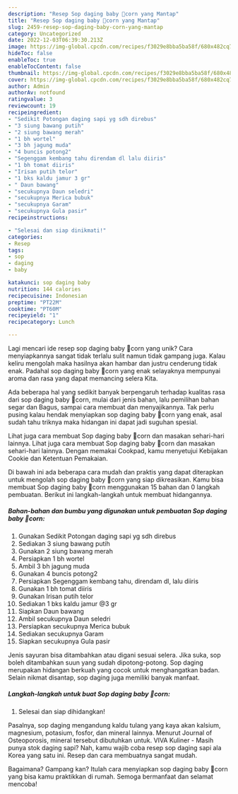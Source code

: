 ```yaml
---
description: "Resep Sop daging baby 🌽corn yang Mantap"
title: "Resep Sop daging baby 🌽corn yang Mantap"
slug: 2459-resep-sop-daging-baby-corn-yang-mantap
category: Uncategorized
date: 2022-12-03T06:39:30.213Z
image: https://img-global.cpcdn.com/recipes/f3029e8bba5ba58f/680x482cq70/sop-daging-baby-corn-foto-resep-utama.jpg
hideToc: false
enableToc: true
enableTocContent: false
thumbnail: https://img-global.cpcdn.com/recipes/f3029e8bba5ba58f/680x482cq70/sop-daging-baby-corn-foto-resep-utama.jpg
cover: https://img-global.cpcdn.com/recipes/f3029e8bba5ba58f/680x482cq70/sop-daging-baby-corn-foto-resep-utama.jpg
author: Admin
authorAv: notfound
ratingvalue: 3
reviewcount: 19
recipeingredient:
- "Sedikit Potongan daging sapi yg sdh direbus"
- "3 siung bawang putih"
- "2 siung bawang merah"
- "1 bh wortel"
- "3 bh jagung muda"
- "4 buncis potong2"
- "Segenggam kembang tahu direndam dl lalu diiris"
- "1 bh tomat diiris"
- "Irisan putih telor"
- "1 bks kaldu jamur 3 gr"
- " Daun bawang"
- "secukupnya Daun seledri"
- "secukupnya Merica bubuk"
- "secukupnya Garam"
- "secukupnya Gula pasir"
recipeinstructions:

- "Selesai dan siap dinikmati!"
categories:
- Resep
tags:
- sop
- daging
- baby

katakunci: sop daging baby 
nutrition: 144 calories
recipecuisine: Indonesian
preptime: "PT22M"
cooktime: "PT60M"
recipeyield: "1"
recipecategory: Lunch

---
```





Lagi mencari ide resep sop daging baby 🌽corn yang unik? Cara menyiapkannya sangat tidak terlalu sulit namun tidak gampang juga. Kalau keliru mengolah maka hasilnya akan hambar dan justru cenderung tidak enak. Padahal sop daging baby 🌽corn yang enak selayaknya mempunyai aroma dan rasa yang dapat memancing selera Kita.





Ada beberapa hal yang sedikit banyak berpengaruh terhadap kualitas rasa dari sop daging baby 🌽corn, mulai dari jenis bahan, lalu pemilihan bahan segar dan Bagus, sampai cara membuat dan menyajikannya. Tak perlu pusing kalau hendak menyiapkan sop daging baby 🌽corn yang enak,      asal sudah tahu triknya maka hidangan ini dapat jadi suguhan spesial.














Lihat juga cara membuat Sop daging baby 🌽corn dan masakan sehari-hari lainnya. Lihat juga cara membuat Sop daging baby 🌽corn dan masakan sehari-hari lainnya. Dengan memakai Cookpad, kamu menyetujui Kebijakan Cookie dan Ketentuan Pemakaian.






Di bawah ini ada beberapa cara mudah dan praktis yang dapat diterapkan untuk mengolah sop daging baby 🌽corn yang siap dikreasikan. Kamu bisa membuat Sop daging baby 🌽corn menggunakan 15 bahan dan 0 langkah pembuatan. Berikut ini langkah-langkah untuk membuat hidangannya.

<!--inarticleads1-->

##### Bahan-bahan dan bumbu yang digunakan untuk pembuatan Sop daging baby 🌽corn:

1. Gunakan Sedikit Potongan daging sapi yg sdh direbus
1. Sediakan 3 siung bawang putih
1. Gunakan 2 siung bawang merah
1. Persiapkan 1 bh wortel
1. Ambil 3 bh jagung muda
1. Gunakan 4 buncis potong2
1. Persiapkan Segenggam kembang tahu, direndam dl, lalu diiris
1. Gunakan 1 bh tomat diiris
1. Gunakan Irisan putih telor
1. Sediakan 1 bks kaldu jamur @3 gr
1. Siapkan  Daun bawang
1. Ambil secukupnya Daun seledri
1. Persiapkan secukupnya Merica bubuk
1. Sediakan secukupnya Garam
1. Siapkan secukupnya Gula pasir


Jenis sayuran bisa ditambahkan atau digani sesuai selera. Jika suka, sop boleh ditambahkan suun yang sudah dipotong-potong. Sop daging merupakan hidangan berkuah yang cocok untuk menghangatkan badan. Selain nikmat disantap, sop daging juga memiliki banyak manfaat. 

<!--inarticleads2-->

##### Langkah-langkah untuk buat Sop daging baby 🌽corn:


1. Selesai dan siap dihidangkan!

Pasalnya, sop daging mengandung kaldu tulang yang kaya akan kalsium, magnesium, potasium, fosfor, dan mineral lainnya. Menurut Journal of Osteoporosis, mineral tersebut dibutuhkan untuk. VIVA Kuliner - Masih punya stok daging sapi? Nah, kamu wajib coba resep sop daging sapi ala Korea yang satu ini. Resep dan cara membuatnya sangat mudah. 

Bagaimana? Gampang kan? Itulah cara menyiapkan sop daging baby 🌽corn yang bisa kamu praktikkan di rumah. Semoga bermanfaat dan selamat mencoba!
